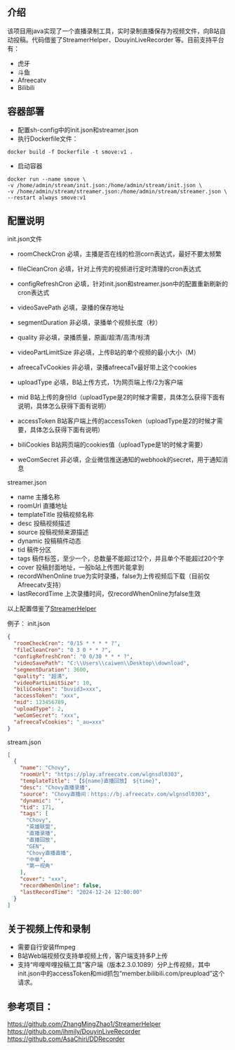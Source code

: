 
## 介绍
该项目用java实现了一个直播录制工具，实时录制直播保存为视频文件，向B站自动投稿。代码借鉴了StreamerHelper、DouyinLiveRecorder
等。目前支持平台有：
- 虎牙
- 斗鱼
- Afreecatv
- Bilibili

## 容器部署
- 配置sh-config中的init.json和streamer.json
- 执行Dockerfile文件：
```shell
docker build -f Dockerfile -t smove:v1 .
```

- 启动容器
```shell
docker run --name smove \
-v /home/admin/stream/init.json:/home/admin/stream/init.json \
-v /home/admin/stream/streamer.json:/home/admin/stream/streamer.json \
--restart always smove:v1
```

## 配置说明
init.json文件
- roomCheckCron 必填，主播是否在线的检测corn表达式，最好不要太频繁
- fileCleanCron 必填，针对上传完的视频进行定时清理的cron表达式
- configRefreshCron 必填，针对init.json和streamer.json中的配置重新刷新的cron表达式
- videoSavePath 必填，录播的保存地址
- segmentDuration 非必填，录播单个视频长度（秒）
- quality 非必填，录播质量，原画/超清/高清/标清
- videoPartLimitSize 非必填，上传B站的单个视频的最小大小（M）

- afreecaTvCookies 非必填，录播afreecaTv最好带上这个cookies

- uploadType 必填，B站上传方式，1为网页端上传/2为客户端
- mid B站上传的身份Id（uploadType是2的时候才需要，具体怎么获得下面有说明，具体怎么获得下面有说明）
- accessToken B站客户端上传的accessToken（uploadType是2的时候才需要，具体怎么获得下面有说明）
- biliCookies B站网页端的cookies值（uploadType是1的时候才需要）

- weComSecret 非必填，企业微信推送通知的webhook的secret，用于通知消息

streamer.json

- name 主播名称
- roomUrl 直播地址
- templateTitle 投稿视频名称
- desc 投稿视频描述
- source 投稿视频来源描述
- dynamic 投稿稿件动态
- tid 稿件分区
- tags 稿件标签，至少一个，总数量不能超过12个，并且单个不能超过20个字
- cover 投稿封面地址，一般b站上传图片能拿到
- recordWhenOnline true为实时录播，false为上传视频后下载（目前仅Afreecatv支持）
- lastRecordTime 上次录播时间，仅recordWhenOnline为false生效

以上配置借鉴了[StreamerHelper](https://github.com/ZhangMingZhao1/StreamerHelper)

例子：
init.json

```json
{
  "roomCheckCron": "0/15 * * * * ?",
  "fileCleanCron": "0 3 0 * * ?",
  "configRefreshCron": "0 0/30 * * * ?",
  "videoSavePath": "C:\\Users\\caiwen\\Desktop\\download",
  "segmentDuration": 3600,
  "quality": "超清",
  "videoPartLimitSize": 10,
  "biliCookies": "buvid3=xxx",
  "accessToken": "xxx",
  "mid": 123456789,
  "uploadType": 2,
  "weComSecret": "xxx",
  "afreecaTvCookies": "_au=xxx"
}

```

stream.json

```json
[
  {
    "name": "Chovy",
    "roomUrl": "https://play.afreecatv.com/wlgnsdl0303",
    "templateTitle": "【${name}直播回放】 ${time}",
    "desc": "Chovy直播录播",
    "source": "Chovy直播间：https://bj.afreecatv.com/wlgnsdl0303",
    "dynamic": "",
    "tid": 171,
    "tags": [
      "Chovy",
      "英雄联盟",
      "直播录播",
      "直播回放",
      "GEN",
      "Chovy直播直播",
      "中单",
      "第一视角"
    ],
    "cover": "xxx",
    "recordWhenOnline": false,
    "lastRecordTime": "2024-12-24 12:00:00"
  }
]
```

## 关于视频上传和录制

- 需要自行安装ffmpeg
- B站Web端视频仅支持单视频上传，客户端支持多P上传
- 支持“哔哩哔哩投稿工具”客户端（版本2.3.0.1089）分P上传视频，其中init.json中的accessToken和mid抓包“member.bilibili.com/preupload”这个请求。

## 参考项目：
https://github.com/ZhangMingZhao1/StreamerHelper
https://github.com/ihmily/DouyinLiveRecorder
https://github.com/AsaChiri/DDRecorder